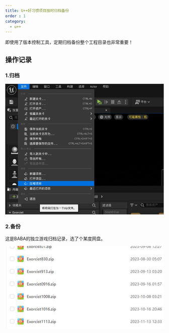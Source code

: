 ```yaml
---
title: U++好习惯项目按时归档备份
order : 1
category:
  - u++
---
```


<ChatMessage avatar="../../assets/emoji/dsyj.png" :avatarWidth="40">
即使用了版本控制工具，定期归档备份整个工程目录也非常重要！
</ChatMessage>

## 操作记录
### 1.归档

![](..%2Fassets%2Fzipobj.jpg)

### 2.备份

<ChatMessage avatar="../../assets/emoji/dsyj.png" :avatarWidth="40">
这是BABA的独立游戏归档记录，选了个某度网盘。
</ChatMessage>

![](..%2Fassets%2Fbefe.jpg)